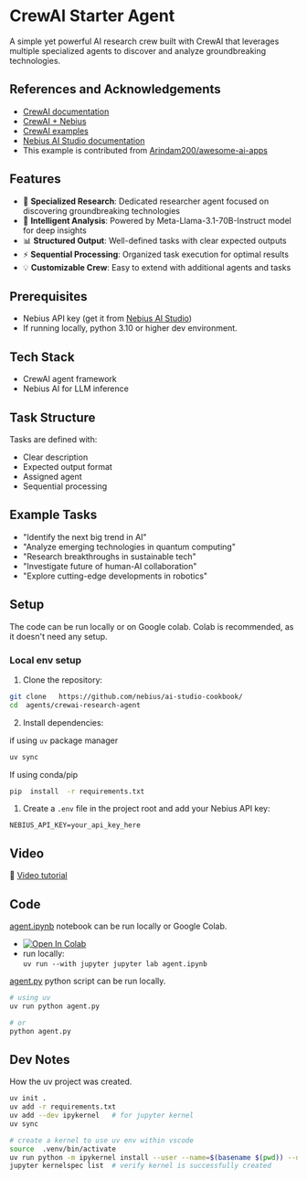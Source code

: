 # CrewAI Starter Agent

A simple yet powerful AI research crew built with CrewAI that leverages multiple specialized agents to discover and analyze groundbreaking technologies. 

## References and Acknowledgements

- [CrewAI documentation](https://docs.crewai.com/)
- [CrewAI + Nebius](https://docs.crewai.com/en/concepts/llms#nebius-ai-studio)
- [CrewAI examples](https://github.com/crewAIInc/crewAI)
- [Nebius AI Studio documentation](https://docs.nebius.com/studio/inference/quickstart)
- This example is contributed from [Arindam200/awesome-ai-apps](https://github.com/Arindam200/awesome-ai-apps)



## Features

- 🔬 **Specialized Research**: Dedicated researcher agent focused on discovering groundbreaking technologies
- 🤖 **Intelligent Analysis**: Powered by Meta-Llama-3.1-70B-Instruct model for deep insights
- 📊 **Structured Output**: Well-defined tasks with clear expected outputs
- ⚡ **Sequential Processing**: Organized task execution for optimal results
- 💡 **Customizable Crew**: Easy to extend with additional agents and tasks

## Prerequisites

- Nebius API key (get it from [Nebius AI Studio](https://studio.nebius.ai/))
- If running locally, python 3.10 or higher dev environment.

## Tech Stack

- CrewAI agent framework
- Nebius AI for LLM inference

## Task Structure

Tasks are defined with:

- Clear description
- Expected output format
- Assigned agent
- Sequential processing

## Example Tasks

- "Identify the next big trend in AI"
- "Analyze emerging technologies in quantum computing"
- "Research breakthroughs in sustainable tech"
- "Investigate future of human-AI collaboration"
- "Explore cutting-edge developments in robotics"

## Setup

The code can be run locally or on Google colab.  Colab is recommended, as it doesn't need any setup.

### Local env setup

1. Clone the repository:

```bash
git clone   https://github.com/nebius/ai-studio-cookbook/
cd  agents/crewai-research-agent
```
2. Install dependencies:

if using `uv` package manager
```bash
uv sync
```

If using conda/pip

```bash
pip  install  -r requirements.txt
```


1. Create a `.env` file in the project root and add your Nebius API key:

```
NEBIUS_API_KEY=your_api_key_here
```

## Video

🎥 [Video tutorial](https://www.youtube.com/watch?v=jth10qwoMq0)

## Code

[agent.ipynb](agent.ipynb) notebook can be run locally or Google Colab.
- [![Open In Colab](https://colab.research.google.com/assets/colab-badge.svg)](https://colab.research.google.com/github/nebius/ai-studio-cookbook/blob/main/agents/crewai-research-agent/agent.ipynb)
- run locally:  
    `uv run --with jupyter jupyter lab agent.ipynb`

[agent.py](agent.py) python script can be run locally.

```bash
# using uv
uv run python agent.py

# or 
python agent.py
```

## Dev Notes

How the uv project was created.

```bash
uv init .
uv add -r requirements.txt
uv add --dev ipykernel   # for jupyter kernel
uv sync

# create a kernel to use uv env within vscode
source  .venv/bin/activate
uv run python -m ipykernel install --user --name=$(basename $(pwd)) --display-name "$(basename $(pwd))"
jupyter kernelspec list  # verify kernel is successfully created
```




